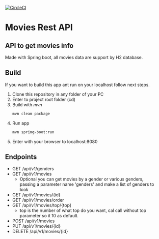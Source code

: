 [![CircleCI](https://circleci.com/gh/juanmapaniego/moviesrest/tree/master.svg?style=svg)](https://circleci.com/gh/juanmapaniego/moviesrest/tree/master)

# Movies Rest API
## API to get movies info
Made with Spring boot, all movies data are support by H2 database.

## Build
If you want to build this app ant run on your localhost follow next steps.
1. Clone this repository in any folder of your PC
2. Enter to project root folder (cd)
3. Build with *mvn*
    ```bash
    mvn clean package
    ```
4. Run app
    ```bash
    mvn spring-boot:run
    ```
5. Enter with your browser to localhost:8080

## Endpoints

- GET /api/v1/genders
- GET /api/v1/movies
    - Optional you can get movies by a gender or various genders, passing a parameter name 'genders' and make a list of genders to look
- GET /api/v1/movies/{id}
- GET /api/v1/movies/order
- GET /api/v1/movies/top/{top}
    - top is the number of what top do you want, cal call without top parameter so it 10 as default.
- POST /api/v1/movies 
- PUT /api/v1/movies/{id}
- DELETE /api/v1/movies/{id}
